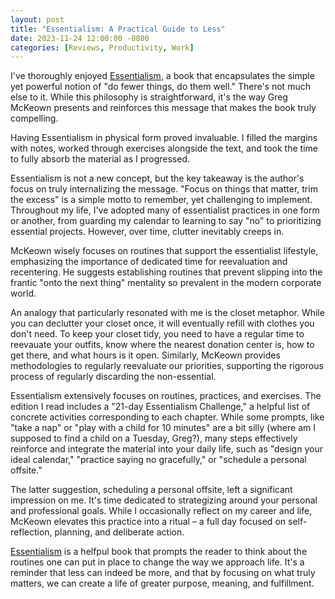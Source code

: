 ```yaml
---
layout: post
title: "Essentialism: A Practical Guide to Less"
date: 2023-11-24 12:00:00 -0800
categories: [Reviews, Productivity, Work]
---
```


I've thoroughly enjoyed [Essentialism][1], a book that encapsulates the simple yet powerful notion of "do fewer things, do them well." There's not much else to it. While this philosophy is straightforward, it's the way Greg McKeown presents and reinforces this message that makes the book truly compelling.

Having Essentialism in physical form proved invaluable. I filled the margins with notes, worked through exercises alongside the text, and took the time to fully absorb the material as I progressed.

Essentialism is not a new concept, but the key takeaway is the author's focus on truly internalizing the message. "Focus on things that matter, trim the excess" is a simple motto to remember, yet challenging to implement. Throughout my life, I've adopted many of essentialist practices in one form or another, from guarding my calendar to learning to say "no" to prioritizing essential projects. However, over time, clutter inevitably creeps in.

McKeown wisely focuses on routines that support the essentialist lifestyle, emphasizing the importance of dedicated time for reevaluation and recentering. He suggests establishing routines that prevent slipping into the frantic "onto the next thing" mentality so prevalent in the modern corporate world.

An analogy that particularly resonated with me is the closet metaphor. While you can declutter your closet once, it will eventually refill with clothes you don't need. To keep your closet tidy, you need to have a regular time to reevauate your outfits, know where the nearest donation center is, how to get there, and what hours is it open. Similarly, McKeown provides methodologies to regularly reevaluate our priorities, supporting the rigorous process of regularly discarding the non-essential.

Essentialism extensively focuses on routines, practices, and exercises. The edition I read includes a "21-day Essentialism Challenge," a helpful list of concrete activities corresponding to each chapter. While some prompts, like "take a nap" or "play with a child for 10 minutes" are a bit silly (where am I supposed to find a child on a Tuesday, Greg?), many steps effectively reinforce and integrate the material into your daily life, such as "design your ideal calendar," "practice saying no gracefully," or "schedule a personal offsite."

The latter suggestion, scheduling a personal offsite, left a significant impression on me. It's time dedicated to strategizing around your personal and professional goals. While I occasionally reflect on my career and life, McKeown elevates this practice into a ritual – a full day focused on self-reflection, planning, and deliberate action.

[Essentialism][1] is a helfpul book that prompts the reader to think about the routines one can put in place to change the way we approach life. It's a reminder that less can indeed be more, and that by focusing on what truly matters, we can create a life of greater purpose, meaning, and fulfillment.

[1]: https://amzn.to/3QUpyyb
